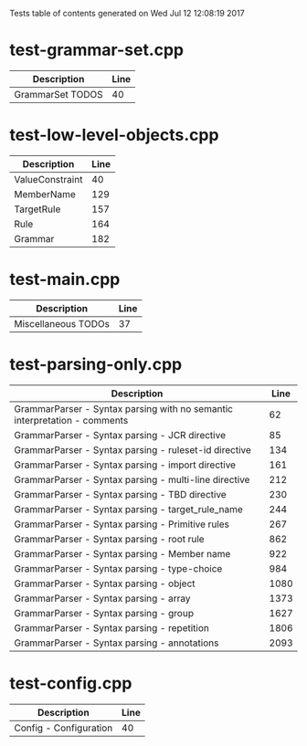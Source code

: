 Tests table of contents generated on Wed Jul 12 12:08:19 2017

# test-grammar-set.cpp
| Description | Line |
|-------------|------|
| GrammarSet TODOS | 40 |

# test-low-level-objects.cpp
| Description | Line |
|-------------|------|
| ValueConstraint | 40 |
| MemberName | 129 |
| TargetRule | 157 |
| Rule | 164 |
| Grammar | 182 |

# test-main.cpp
| Description | Line |
|-------------|------|
| Miscellaneous TODOs | 37 |

# test-parsing-only.cpp
| Description | Line |
|-------------|------|
| GrammarParser - Syntax parsing with no semantic interpretation - comments | 62 |
| GrammarParser - Syntax parsing - JCR directive | 85 |
| GrammarParser - Syntax parsing - ruleset-id directive | 134 |
| GrammarParser - Syntax parsing - import directive | 161 |
| GrammarParser - Syntax parsing - multi-line directive | 212 |
| GrammarParser - Syntax parsing - TBD directive | 230 |
| GrammarParser - Syntax parsing - target_rule_name | 244 |
| GrammarParser - Syntax parsing - Primitive rules | 267 |
| GrammarParser - Syntax parsing - root rule | 862 |
| GrammarParser - Syntax parsing - Member name | 922 |
| GrammarParser - Syntax parsing - type-choice | 984 |
| GrammarParser - Syntax parsing - object | 1080 |
| GrammarParser - Syntax parsing - array | 1373 |
| GrammarParser - Syntax parsing - group | 1627 |
| GrammarParser - Syntax parsing - repetition | 1806 |
| GrammarParser - Syntax parsing - annotations | 2093 |

# test-config.cpp
| Description | Line |
|-------------|------|
| Config - Configuration | 40 |
